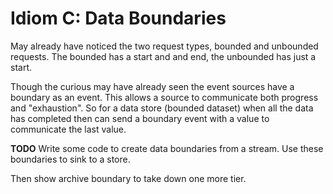 # Idiom C: Data Boundaries

May already have noticed the two request types, bounded and unbounded requests. 
The bounded has a start and and end, the unbounded has just a start.

Though the curious may have already seen the event sources have a boundary
as an event. This allows a source to communicate both progress and "exhaustion".
So for a data store (bounded dataset) when all the data has completed then can 
send a boundary event with a value to communicate the last value.



**TODO**
Write some code to create data boundaries from a stream.
Use these boundaries to sink to a store.

Then show archive boundary to take down one more tier.